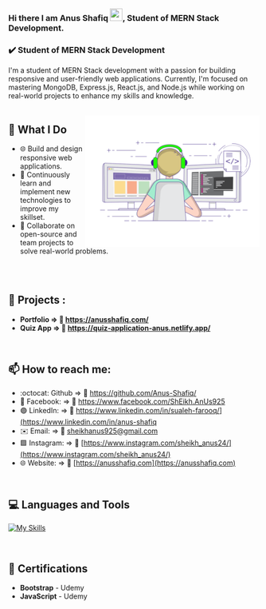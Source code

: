 ### Hi there I am Anus Shafiq <img height="25px" src="https://media.giphy.com/media/hvRJCLFzcasrR4ia7z/giphy.gif" width="25px">,  Student of MERN Stack Development.

### :heavy_check_mark: Student of MERN Stack Development


I'm a student of MERN Stack development with a passion for building responsive and user-friendly web applications. Currently, I'm focused on mastering MongoDB, Express.js, React.js, and Node.js while working on real-world projects to enhance my skills and knowledge. 
<br/>
<br/>



<img align="right" class="GIF" alt="GIF" src="/coding.gif"  width="350px"/>



## 🚀 What I Do



-  🌐 Build and design responsive web applications.  
- 🚀 Continuously learn and implement new technologies to improve my skillset. 
- 🤝 Collaborate on open-source and team projects to solve real-world problems.  
  
<br/>
<br/>

## :medal_sports: Projects :

- **Portfolio   => :link: https://anusshafiq.com/**
- **Quiz App   => :link: https://quiz-application-anus.netlify.app/**


<br />

## 📫 How to reach me:  

- :octocat: Github              => :link:	https://github.com/Anus-Shafiq/
- :large_blue_circle: Facebook: => :link:	https://www.facebook.com/ShEikh.AnUs925
- :purple_circle: LinkedIn:     => :link:	https://www.linkedin.com/in/sualeh-farooq/](https://www.linkedin.com/in/anus-shafiq
- ✉️ Email:                     => :link: sheikhanus925@gmail.com
- 🟪 Instagram: => :link: [https://www.instagram.com/sheikh_anus24/](https://www.instagram.com/sheikh_anus24/)  
- 🌐 Website: => :link: [https://anusshafiq.com](https://anusshafiq.com)  





<br/>

## 💻 Languages and Tools




[![My Skills](https://skillicons.dev/icons?i=html,css,bootstrap,sass,js,ts,supabase,git,github,netlify,ai,ps,xd,figma,&theme=dark)](https://skillicons.dev)

<br/>


## 📝 Certifications

- **Bootstrap** - Udemy
- **JavaScript** - Udemy


<br />
<br />

